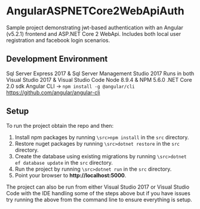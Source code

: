 # AngularASPNETCore2WebApiAuth
Sample project demonstrating jwt-based authentication with an Angular (v5.2.1) frontend and ASP.NET Core 2 WebApi.  Includes both local user registration and facebook login scenarios.

## Development Environment
Sql Server Express 2017 & Sql Server Management Studio 2017
Runs in both Visual Studio 2017 & Visual Studio Code
Node 8.9.4 & NPM 5.6.0
.NET Core 2.0 sdk
Angular CLI -> `npm install -g @angular/cli` https://github.com/angular/angular-cli
 

## Setup
To run the project obtain the repo and then:
1. Install npm packages by running  `\src>npm install` in the `src` directory.
2. Restore nuget packages by running `\src>dotnet restore` in the `src` directory.
3. Create the database using existing migrations by running `\src>dotnet ef database update` in the `src` directory.
4. Run the project by running `\src>dotnet run` in the `src` directory.
5. Point your browser to **http://localhost:5000**.

The project can also be run from either Visual Studio 2017 or Visual Studio Code with the IDE handling some of the steps above but if you have issues try running the above from the command line to ensure everything is setup.


